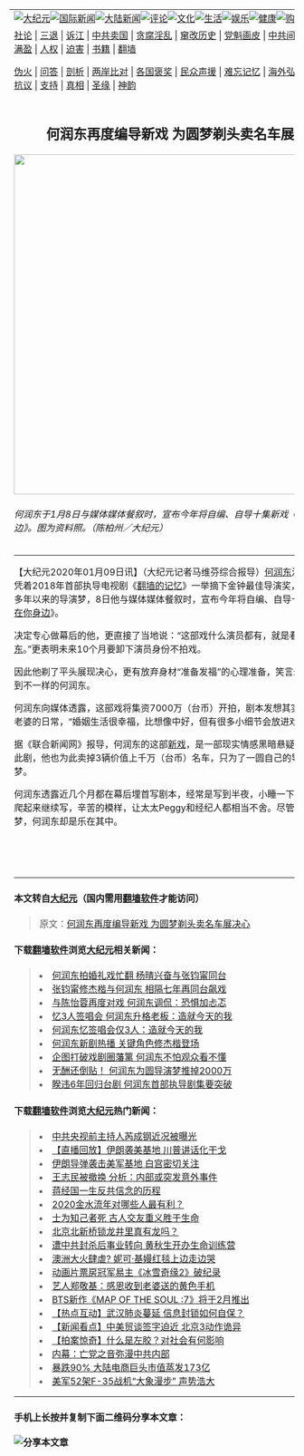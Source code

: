<a name="1" id="1" target="_blank"></a><span id="1"></span>
<table border="0"><tr><td colspan="2" VALIGN=TOP><a href="https://github.com/kuujke2745/djy/blob/master/gb/nsc413.md#1"><img src="https://raw.githubusercontent.com/kuujke2745/www/master/t/djy/1.jpg" title="大纪元"></a><a href="https://github.com/kuujke2745/djy/blob/master/gb/n24hr.md#1"><img src="https://raw.githubusercontent.com/kuujke2745/www/master/t/djy/3.jpg" title="国际新闻"></a><a href="https://github.com/kuujke2745/djy/blob/master/gb/nsc413.md#1"><img src="https://raw.githubusercontent.com/kuujke2745/www/master/t/djy/4.jpg" title="大陆新闻"></a><a href="https://github.com/kuujke2745/djy/blob/master/gb/news392.md#1"><img src="https://raw.githubusercontent.com/kuujke2745/www/master/t/djy/5.jpg" title="评论"></a><a href="https://github.com/kuujke2745/djy/blob/master/gb/news2007.md#1"><img src="https://raw.githubusercontent.com/kuujke2745/www/master/t/djy/6.jpg" title="文化"></a><a href="https://github.com/kuujke2745/djy/blob/master/gb/news2008.md#1"><img src="https://raw.githubusercontent.com/kuujke2745/www/master/t/djy/7.jpg" title="生活"></a><a href="https://github.com/kuujke2745/djy/blob/master/gb/ncyule.md#1"><img src="https://raw.githubusercontent.com/kuujke2745/www/master/t/djy/8.jpg" title="娱乐"></a><a href="https://github.com/kuujke2745/djy/blob/master/gb/nsc1002.md#1"><img src="https://raw.githubusercontent.com/kuujke2745/www/master/t/djy/9.jpg" title="健康"><a href="https://www.youlucky.com"><img src="https://raw.githubusercontent.com/kuujke2745/www/master/t/djy/10.jpg" title="购物"></a><a href="https://donate.epochtimes.com/?utm_medium=epochtimes&utm_source=referral&utm_campaign=donate_button_djyarticleheader"><img src="https://raw.githubusercontent.com/kuujke2745/www/master/t/djy/12.jpg" title="捐款"></a></td></tr>
<tr><td colspan="2" VALIGN=TOP><a target="_blank" href="https://github.com/kuujke2745/djy/blob/master/gb/9p.md#1">社论</a> | <a target="_blank" href="https://github.com/kuujke2745/djy/blob/master/gb/nf5657.md#1">三退</a> | <a target="_blank" href="https://github.com/kuujke2745/djy/blob/master/gb/nf6123.md#1">诉江</a> | <a target="_blank" href="https://github.com/kuujke2745/djy/blob/master/gb/nf1176117.md#1">中共卖国</a> | <a target="_blank" href="https://github.com/kuujke2745/djy/blob/master/gb/nf5773.md#1">贪腐淫乱</a> | <a target="_blank" href="https://github.com/kuujke2745/djy/blob/master/gb/nf1176115.md#1">窜改历史</a> | <a target="_blank" href="https://github.com/kuujke2745/djy/blob/master/gb/nf1176107.md#1">党魁画皮</a> | <a target="_blank" href="https://github.com/kuujke2745/djy/blob/master/gb/nf1320400.md#1">中共间谍</a> | <a target="_blank" href="https://github.com/kuujke2745/djy/blob/master/gb/nf1176114.md#1">破坏传统</a> | <a target="_blank" href="https://github.com/kuujke2745/djy/blob/master/gb/nf5287.md#1">恶贯满盈</a> | <a target="_blank" href="https://github.com/kuujke2745/djy/blob/master/gb/ncid278.md#1">人权</a> | <a target="_blank" href="https://github.com/kuujke2745/djy/blob/master/gb/nf1176111.md#1">迫害</a> | <a target="_blank" href="https://github.com/kuujke2745/djy/blob/master/gb/nf1235328.md#1">书籍</a> | <a target="_blank" href="https://github.com/kuujke2745/www/blob/master/README.md?zsrh#1">翻墙</a></p><p><a target="_blank" href="https://github.com/kuujke2745/djy/blob/master/gb/nf5562.md#1">伪火</a> | <a target="_blank" href="https://github.com/kuujke2745/djy/blob/master/gb/nf4378.md#1">问答</a> | <a target="_blank" href="https://github.com/kuujke2745/djy/blob/master/gb/nf5792.md#1">剖析</a> | <a target="_blank" href="https://github.com/kuujke2745/djy/blob/master/gb/nf5735.md#1">两岸比对</a> | <a target="_blank" href="https://github.com/kuujke2745/djy/blob/master/gb/nf6119.md#1">各国褒奖</a> | <a target="_blank" href="https://github.com/kuujke2745/djy/blob/master/gb/nf6120.md#1">民众声援</a> | <a target="_blank" href="https://github.com/kuujke2745/djy/blob/master/gb/nf1188594.md#1">难忘记忆</a> | <a target="_blank" href="https://github.com/kuujke2745/djy/blob/master/gb/nf3180.md#1">海外弘传</a> | <a target="_blank" href="https://github.com/kuujke2745/djy/blob/master/gb/nf5410.md#1">万人上访</a> | <a target="_blank" href="https://github.com/kuujke2745/ntdtv/blob/master/gb/prog1530_1.md#1">和平抗议</a> | <a target="_blank" href="https://github.com/kuujke2745/djy/blob/master/gb/nf4386.md#1">支持</a> | <a target="_blank" href="https://github.com/kuujke2745/djy/blob/master/gb/nf4389.md#1">真相</a> | <a target="_blank" href="https://github.com/kuujke2745/djy/blob/master/gb/nf5790.md#1">圣缘</a> | <a target="_blank" href="https://github.com/kuujke2745/djy/blob/master/gb/nf4786.md#1">神韵</a></td></tr>
<tr><td VALIGN=TOP width="626"><h2 align=center>何润东再度编导新戏 为圆梦剃头卖名车展决心</h2>
<img width="600" src="http://i.epochtimes.com/assets/uploads/2020/01/2001082234411487-600x400.jpg" />
<h6>何润东于1月8日与媒体媒体餐叙时，宣布今年将自编、自导十集新戏《谁在你身边》。图为资料照。（陈柏州／大纪元）
</h6>
<hr>
<p>【大纪元2020年01月09日讯】（大纪元记者马维芬综合报导）<a href="https://github.com/kuujke2745/djy/blob/master/gb/tag/%E4%BD%95%E6%B6%A6%E4%B8%9C.md">何润东</a>演而优则导，凭着2018年首部执导电视剧《<a href="https://github.com/kuujke2745/djy/blob/master/gb/tag/%E7%BF%BB%E5%A2%99%E7%9A%84%E8%AE%B0%E5%BF%86.md">翻墙的记忆</a>》一举摘下金钟最佳导演奖，因而点燃他多年以来的导演梦，8日他与媒体媒体餐叙时，宣布今年将自编、自导十集<a href="https://github.com/kuujke2745/djy/blob/master/gb/tag/%E6%96%B0%E6%88%8F.md">新戏</a>《<a href="https://github.com/kuujke2745/djy/blob/master/gb/tag/%E8%B0%81%E5%9C%A8%E4%BD%A0%E8%BA%AB%E8%BE%B9.md">谁在你身边</a>》。</p>
<p>决定专心做幕后的他，更直接了当地说：“这部戏什么演员都有，就是看不到<a href="https://github.com/kuujke2745/djy/blob/master/gb/tag/%E4%BD%95%E6%B6%A6%E4%B8%9C.md">何润东</a>。”更表明未来10个月要卸下演员身份不拍戏。</p>
<p>因此他剃了平头展现决心，更有放弃身材“准备发福”的心理准备，笑言未来大家会看到不一样的何润东。</p>
<p>何润东向媒体透露，这部戏将集资7000万（台币）开拍，剧本发想其实来自于他与老婆的日常，“婚姻生活很幸福，比想像中好，但有很多小细节会放进戏中”。</p>
<p>据《联合新闻网》报导，何润东的这部<a href="https://github.com/kuujke2745/djy/blob/master/gb/tag/%E6%96%B0%E6%88%8F.md">新戏</a>，是一部现实情感黑暗悬疑剧，为了拍摄此剧，他也为此卖掉3辆价值上千万（台币）名车，只为了一圆自己的导演和编剧梦。</p>
<p>何润东透露近几个月都在幕后埋首写剧本，经常是写到半夜，小睡一下，清晨5点又爬起来继续写，辛苦的模样，让太太Peggy和经纪人都相当不舍。尽管如此，为了圆梦，何润东却是乐在其中。</p>
<p>&nbsp;</p>
<p>&nbsp;</p>

<hr>

#### 本文转自<a href="http://www.epochtimes.com">大纪元</a>（国内需用<a href="https://git.io/JesJV">翻墙软件</a>才能访问）
> 原文：<a href="http://www.epochtimes.com/gb/20/1/9/n11778481.htm">何润东再度编导新戏 为圆梦剃头卖名车展决心</a>


#### 下载<a href="https://git.io/JesJV">翻墙软件</a>浏览<a href="http://www.epochtimes.com">大纪元</a>相关新闻：
> <li><a href="http://www.epochtimes.com/gb/18/6/6/n10460489.htm">何润东拍婚礼戏忙翻 杨晴兴奋与张钧甯同台</a></li>
> <li><a href="http://www.epochtimes.com/gb/18/5/4/n10361923.htm">张钧甯修杰楷与何润东 相隔七年再同台飙戏</a></li>
> <li><a href="http://www.epochtimes.com/gb/18/4/19/n10318152.htm">与陈怡蓉再度对戏 何润东调侃：恐惧加忐忑</a></li>
> <li><a href="http://www.epochtimes.com/gb/18/4/10/n10292792.htm">忆3人签唱会 何润东升格老板：造就今天的我</a></li>
> <li><a href="http://www.epochtimes.com/gb/18/4/10/n10291361.htm">何润东忆签唱会仅3人：造就今天的我</a></li>
> <li><a href="http://www.epochtimes.com/gb/18/4/5/n10279225.htm">何润东新剧热播 关键角色修杰楷登场</a></li>
> <li><a href="http://www.epochtimes.com/gb/18/3/13/n10213465.htm">企图打破戏剧圈藩篱 何润东不怕观众看不懂</a></li>
> <li><a href="http://www.epochtimes.com/gb/18/3/6/n10194537.htm">无酬还倒贴！ 何润东为圆导演梦推掉2000万</a></li>
> <li><a href="http://www.epochtimes.com/gb/18/3/1/n10183161.htm">睽违6年回归台剧 何润东首部执导剧集要突破</a></li>

#### 下载<a href="https://git.io/JesJV">翻墙软件</a>浏览<a href="http://www.epochtimes.com">大纪元</a>热门新闻：
> <li><a href="http://www.epochtimes.com/gb/20/1/8/n11776083.htm">中共央视前主持人芮成钢近况被曝光</a></li>
> <li><a href="http://www.epochtimes.com/gb/20/1/8/n11777394.htm">【直播回放】伊朗袭美基地 川普讲话化干戈</a></li>
> <li><a href="http://www.epochtimes.com/gb/20/1/7/n11775675.htm">伊朗导弹袭击美军基地 白宫密切关注</a></li>
> <li><a href="http://www.epochtimes.com/gb/20/1/8/n11775929.htm">王志民被撤换 分析：内部或突发意外事件</a></li>
> <li><a href="http://www.epochtimes.com/gb/20/1/1/n11760693.htm">蒋经国一生反共信念的历程</a></li>
> <li><a href="http://www.epochtimes.com/gb/19/12/19/n11732566.htm">2020金水流年对哪些人最有利？</a></li>
> <li><a href="http://www.epochtimes.com/gb/15/1/15/n4343055.htm">士为知己者死 古人交友重义胜于生命</a></li>
> <li><a href="http://www.epochtimes.com/gb/19/12/25/n11745420.htm">北京北新桥锁龙井里真有龙吗？</a></li>
> <li><a href="http://www.epochtimes.com/gb/20/1/7/n11775057.htm">遭中共封杀后事业转向 黄秋生开办生命训练营</a></li>
> <li><a href="http://www.epochtimes.com/gb/20/1/7/n11775231.htm">澳洲大火肆虐? 妮可·基嫚红毯上边走边哭</a></li>
> <li><a href="http://www.epochtimes.com/gb/20/1/6/n11773050.htm">动画片票房冠军易主《冰雪奇缘2》破纪录</a></li>
> <li><a href="http://www.epochtimes.com/gb/20/1/6/n11772769.htm">艺人郑敬基：感恩收到老婆送的黄色手机</a></li>
> <li><a href="http://www.epochtimes.com/gb/20/1/8/n11776030.htm">BTS新作《MAP OF THE SOUL :7》将于2月推出</a></li>
> <li><a href="http://www.epochtimes.com/gb/20/1/7/n11775116.htm">【热点互动】武汉肺炎蔓延 信息封锁如何自保？</a></li>
> <li><a href="http://www.epochtimes.com/gb/20/1/8/n11777910.htm">【新闻看点】中美贸谈签字迫近 北京3动作诡异</a></li>
> <li><a href="http://www.epochtimes.com/gb/20/1/7/n11773529.htm">【拍案惊奇】什么是左胶？对社会有何影响</a></li>
> <li><a href="http://www.epochtimes.com/gb/20/1/6/n11772093.htm">内幕：亡党之音弥漫中共内部</a></li>
> <li><a href="http://www.epochtimes.com/gb/20/1/7/n11775066.htm">暴跌90% 大陆电商巨头市值蒸发173亿</a></li>
> <li><a href="http://www.epochtimes.com/gb/20/1/7/n11773958.htm">美军52架F-35战机“大象漫步” 声势浩大</a></li>
<hr>

#### 手机上长按并复制下面二维码分享本文章：<br><br><img src="http://d1p1.ip.zn2.us/v.php?action=qrcode&url=https://github.com/kuujke2745/djy/blob/master/gb/20/1/9/n11778481.md%231" title="分享本文章"></td><td VALIGN=TOP><a href="https://github.com/kuujke2745/djy/blob/master/gb/16/1/21/n4622075.md?dfh#1" target="_blank"><img src="https://raw.githubusercontent.com/kuujke2745/djy/master/gb/300/wei-f1.jpg" title="中共的伪火骗局"  alt="中共的伪火骗局"></a><br><a href="https://github.com/kuujke2745/www/blob/master/README.md?dfh#9" target="_blank"><img src="https://raw.githubusercontent.com/kuujke2745/djy/master/gb/300/yong-h.jpg" title="永恒的见证"  alt="永恒的见证"></a><br><a href="https://github.com/kuujke2745/djy/blob/master/gb/13/9/29/n3974789.md?dfh#1" target="_blank"><img src="https://raw.githubusercontent.com/kuujke2745/djy/master/gb/300/shang-lnz.jpg" title="善良女子被中共投男牢"  alt="善良女子被中共投男牢"></a><br><a href="https://github.com/kuujke2745/djy/blob/master/gb/16/3/16/n4663449.md?dfh#1" target="_blank"><img src="https://raw.githubusercontent.com/kuujke2745/djy/master/gb/300/huo-z3.jpg" title="警卫目击活摘器官"  alt="警卫目击活摘器官"></a><br><a href="https://github.com/kuujke2745/djy/blob/master/gb/16/8/7/n8177641.md?dfh#1" target="_blank"><img src="https://raw.githubusercontent.com/kuujke2745/djy/master/gb/300/huo-z4.jpg" title="证人描述活摘恐怖"  alt="证人描述活摘恐怖"></a><br><a href="https://github.com/kuujke2745/djy/blob/master/gb/10/4/19/n2881569.md?dfh#1" target="_blank"><img src="https://raw.githubusercontent.com/kuujke2745/djy/master/gb/300/huo-z1.jpg" title="揭开活摘器官黑幕"  alt="揭开活摘器官黑幕"></a><br><a href="https://github.com/kuujke2745/djy/blob/master/gb/10/11/7/n3077476.md?dfh#1" target="_blank"><img src="https://raw.githubusercontent.com/kuujke2745/djy/master/gb/300/ma-ks.jpg" title="马克思的成魔之路"  alt="马克思的成魔之路"></a><br><a href="https://github.com/kuujke2745/djy/blob/master/gb/14/6/9/n4173977.md?dfh#1" target="_blank"><img src="https://raw.githubusercontent.com/kuujke2745/djy/master/gb/300/chang-zs.jpg" title="藏字石 蕴天机"  alt="藏字石 蕴天机"></a><br><a href="https://github.com/kuujke2745/djy/blob/master/gb/18/5/10/n10381511.md?dfh#1" target="_blank"><img src="https://raw.githubusercontent.com/kuujke2745/djy/master/gb/300/st1.jpg" title="关注3亿人三退"  alt="关注3亿人三退"></a><br><a href="https://github.com/kuujke2745/djy/blob/master/gb/18/3/21/n10237682.md?dfh#1" target="_blank"><img src="https://raw.githubusercontent.com/kuujke2745/djy/master/gb/300/jie-t.jpg" title="解体中共复兴中华"  alt="解体中共复兴中华"></a><br><a href="https://github.com/kuujke2745/djy/blob/master/gb/9/2/9/n2422991.md?dfh#1" target="_blank"><img src="https://raw.githubusercontent.com/kuujke2745/djy/master/gb/300/gao-zs.jpg" title="中共迫害良心律师"  alt="中共迫害良心律师"></a><br><a href="https://github.com/kuujke2745/djy/blob/master/gb/18/12/9/n10900044.md?dfh#1" target="_blank"><img src="https://raw.githubusercontent.com/kuujke2745/djy/master/gb/300/sj1.jpg" title="303万人举报江泽民"  alt="303万人举报江泽民"></a><br><a href="https://github.com/kuujke2745/djy/blob/master/gb/18/8/28/n10672014.md?dfh#1" target="_blank"><img src="https://raw.githubusercontent.com/kuujke2745/djy/master/gb/300/sj2.jpg" title="这些官员为何起诉江泽民"  alt="这些官员为何起诉江泽民"></a><br><a href="https://github.com/kuujke2745/djy/blob/master/gb/8/12/18/n2367165.md?dfh#1" target="_blank"><img src="https://raw.githubusercontent.com/kuujke2745/djy/master/gb/300/liangan.jpg" title="海峡两岸的强烈对比"  alt="海峡两岸的强烈对比"></a><br><a href="https://github.com/kuujke2745/djy/blob/master/gb/15/12/10/n4593139.md?dfh#1" target="_blank"><img src="https://raw.githubusercontent.com/kuujke2745/djy/master/gb/300/jia-ndzl.jpg" title="加拿大总理的贺信"  alt="加拿大总理的贺信"></a><br><a href="https://github.com/kuujke2745/djy/blob/master/gb/11/6/17/n3289382.md?dfh#1" target="_blank"><img src="https://raw.githubusercontent.com/kuujke2745/djy/master/gb/300/xiao-wd.jpg" title="探寻真相兼听则明"  alt="探寻真相兼听则明"></a><br><a href="https://github.com/kuujke2745/djy/blob/master/gb/18/10/27/n10812623.md?dfh#1" target="_blank"><img src="https://raw.githubusercontent.com/kuujke2745/djy/master/gb/300/yindu.jpg" title="印度媒体报道东方"  alt="印度媒体报道东方"></a><br><a href="https://github.com/kuujke2745/djy/blob/master/gb/18/6/9/n10469652.md?dfh#1" target="_blank"><img src="https://raw.githubusercontent.com/kuujke2745/djy/master/gb/300/xie-j.jpg" title="不一样的海外校园"  alt="不一样的海外校园"></a><br><a href="https://github.com/kuujke2745/djy/blob/master/gb/7/4/5/n1669415.md?dfh#1" target="_blank"><img src="https://raw.githubusercontent.com/kuujke2745/djy/master/gb/300/li-up.jpg" title="从大师到徒弟的传奇"  alt="从大师到徒弟的传奇"></a><br><a href="https://github.com/kuujke2745/djy/blob/master/gb/17/5/26/n9191512.md?dfh#1" target="_blank"><img src="https://raw.githubusercontent.com/kuujke2745/djy/master/gb/300/zfl2.jpg" title="亿万人与东方一本奇书"  alt="亿万人与东方一本奇书"></a><br><a href="https://github.com/kuujke2745/djy/blob/master/gb/13/11/27/n4020290.md?dfh#1" target="_blank"><img src="https://raw.githubusercontent.com/kuujke2745/djy/master/gb/300/zhen-h.jpg" title="大陆见不到的震撼场面"  alt="大陆见不到的震撼场面"></a><br><a href="https://github.com/kuujke2745/djy/blob/master/gb/15/7/17/n4482910.md?dfh#1" target="_blank"><img src="https://raw.githubusercontent.com/kuujke2745/djy/master/gb/300/dalu-sk.jpg" title="人心向善 大陆当初盛况"  alt="人心向善 大陆当初盛况"></a><br><a href="https://github.com/kuujke2745/djy/blob/master/gb/19/1/5/n10955468.md?dfh#1" target="_blank"><img src="https://raw.githubusercontent.com/kuujke2745/djy/master/gb/300/zfl1.jpg" title="追寻真理 这书讲什么"  alt="追寻真理 这书讲什么"></a><br><a href="https://github.com/kuujke2745/www/blob/master/README.md?dfh#1" target="_blank"><img src="https://raw.githubusercontent.com/kuujke2745/djy/master/gb/300/fq1.jpg" title="下载免费翻墙软件"  alt="下载免费翻墙软件"></a><br></td></tr></table>
